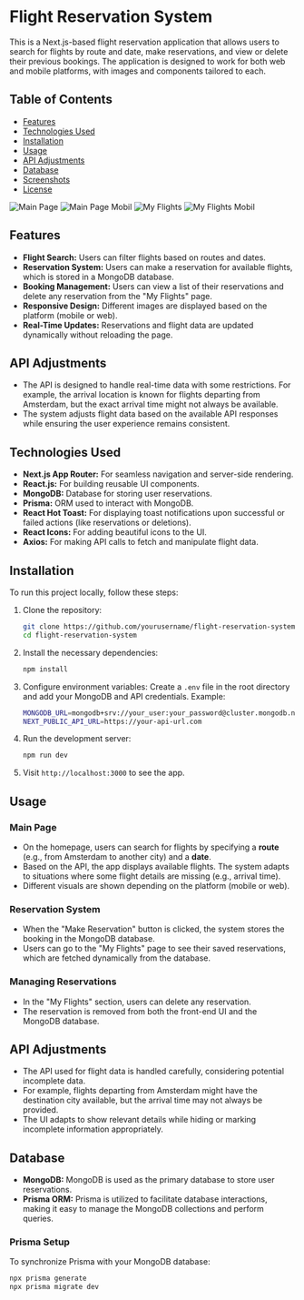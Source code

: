 # Flight Reservation System

This is a Next.js-based flight reservation application that allows users to search for flights by route and date, make reservations, and view or delete their previous bookings. The application is designed to work for both web and mobile platforms, with images and components tailored to each.

## Table of Contents

- [Features](#features)
- [Technologies Used](#technologies-used)
- [Installation](#installation)
- [Usage](#usage)
- [API Adjustments](#api-adjustments)
- [Database](#database)
- [Screenshots](#screenshots)
- [License](#license)

![Main Page](public/fly1.png)
![Main Page Mobil](public/fly2.png)
![My Flights](public/fly3.png)
![My Flights Mobil](public/fly4.png)


## Features

- **Flight Search:** Users can filter flights based on routes and dates.
- **Reservation System:** Users can make a reservation for available flights, which is stored in a MongoDB database.
- **Booking Management:** Users can view a list of their reservations and delete any reservation from the "My Flights" page.
- **Responsive Design:** Different images are displayed based on the platform (mobile or web).
- **Real-Time Updates:** Reservations and flight data are updated dynamically without reloading the page.
  
## API Adjustments

- The API is designed to handle real-time data with some restrictions. For example, the arrival location is known for flights departing from Amsterdam, but the exact arrival time might not always be available.
- The system adjusts flight data based on the available API responses while ensuring the user experience remains consistent.

## Technologies Used

- **Next.js App Router:** For seamless navigation and server-side rendering.
- **React.js:** For building reusable UI components.
- **MongoDB:** Database for storing user reservations.
- **Prisma:** ORM used to interact with MongoDB.
- **React Hot Toast:** For displaying toast notifications upon successful or failed actions (like reservations or deletions).
- **React Icons:** For adding beautiful icons to the UI.
- **Axios:** For making API calls to fetch and manipulate flight data.

## Installation

To run this project locally, follow these steps:

1. Clone the repository:

    ```bash
    git clone https://github.com/yourusername/flight-reservation-system.git
    cd flight-reservation-system
    ```

2. Install the necessary dependencies:

    ```bash
    npm install
    ```

3. Configure environment variables:
   Create a `.env` file in the root directory and add your MongoDB and API credentials. Example:

    ```bash
    MONGODB_URL=mongodb+srv://your_user:your_password@cluster.mongodb.net/flight-reservations
    NEXT_PUBLIC_API_URL=https://your-api-url.com
    ```

4. Run the development server:

    ```bash
    npm run dev
    ```

5. Visit `http://localhost:3000` to see the app.

## Usage

### Main Page

- On the homepage, users can search for flights by specifying a **route** (e.g., from Amsterdam to another city) and a **date**.
- Based on the API, the app displays available flights. The system adapts to situations where some flight details are missing (e.g., arrival time).
- Different visuals are shown depending on the platform (mobile or web).

### Reservation System

- When the "Make Reservation" button is clicked, the system stores the booking in the MongoDB database.
- Users can go to the "My Flights" page to see their saved reservations, which are fetched dynamically from the database.

### Managing Reservations

- In the "My Flights" section, users can delete any reservation.
- The reservation is removed from both the front-end UI and the MongoDB database.

## API Adjustments

- The API used for flight data is handled carefully, considering potential incomplete data.
- For example, flights departing from Amsterdam might have the destination city available, but the arrival time may not always be provided.
- The UI adapts to show relevant details while hiding or marking incomplete information appropriately.

## Database

- **MongoDB:** MongoDB is used as the primary database to store user reservations.
- **Prisma ORM:** Prisma is utilized to facilitate database interactions, making it easy to manage the MongoDB collections and perform queries.

### Prisma Setup

To synchronize Prisma with your MongoDB database:

```bash
npx prisma generate
npx prisma migrate dev
